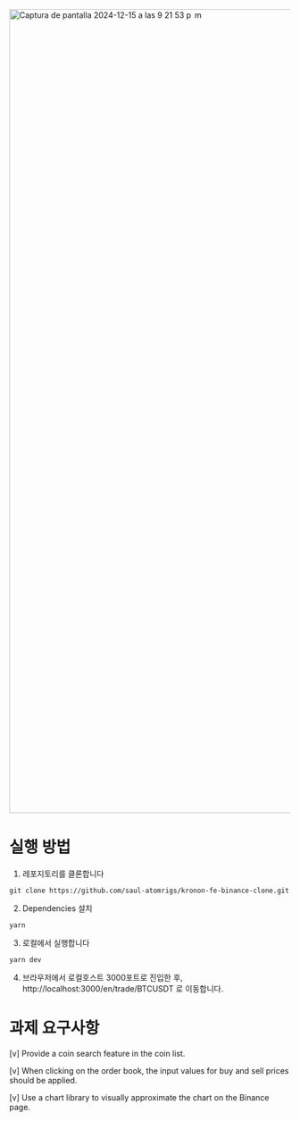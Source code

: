
<img width="1440" alt="Captura de pantalla 2024-12-15 a las 9 21 53 p  m" src="https://github.com/user-attachments/assets/2cbf3674-2b78-4700-8658-3ed6382e16e6" />

# 실행 방법
1. 레포지토리를 클론합니다

```
git clone https://github.com/saul-atomrigs/kronon-fe-binance-clone.git
```

2. Dependencies 설치

```
yarn
```

3. 로컬에서 실행합니다

```
yarn dev
```

4. 브라우저에서 로컬호스트 3000포트로 진입한 후, http://localhost:3000/en/trade/BTCUSDT 로 이동합니다.

# 과제 요구사항

[v] Provide a coin search feature in the coin list.

[v] When clicking on the order book, the input values for buy and sell prices should be applied.

[v] Use a chart library to visually approximate the chart on the Binance page.
